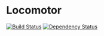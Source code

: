 # Locomotor

[![Build Status](https://travis-ci.org/michaelmior/locomotor.svg?branch=master)](https://travis-ci.org/michaelmior/locomotor)
[![Dependency Status](https://gemnasium.com/badges/github.com/michaelmior/locomotor.svg)](https://gemnasium.com/github.com/michaelmior/locomotor)
